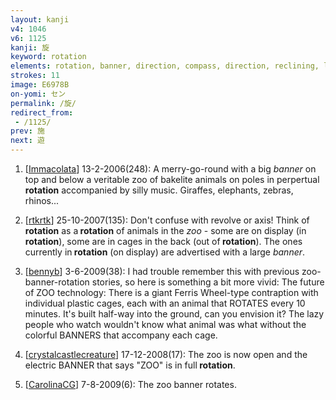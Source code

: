 ```yaml
---
layout: kanji
v4: 1046
v6: 1125
kanji: 旋
keyword: rotation
elements: rotation, banner, direction, compass, direction, reclining, lying down, zoo, critters
strokes: 11
image: E6978B
on-yomi: セン
permalink: /旋/
redirect_from:
 - /1125/
prev: 施
next: 遊
---
```


1) [<a href="http://kanji.koohii.com/profile/Immacolata">Immacolata</a>] 13-2-2006(248): A merry-go-round with a big <em>banner</em> on top and below a veritable zoo of bakelite animals on poles in perpertual<strong> rotation</strong> accompanied by silly music. Giraffes, elephants, zebras, rhinos...

2) [<a href="http://kanji.koohii.com/profile/rtkrtk">rtkrtk</a>] 25-10-2007(135): Don&#039;t confuse with revolve or axis! Think of<strong> rotation</strong> as a<strong> rotation</strong> of animals in the <em>zoo</em> - some are on display (in<strong> rotation</strong>), some are in cages in the back (out of<strong> rotation</strong>). The ones currently in<strong> rotation</strong> (on display) are advertised with a large <em>banner</em>.

3) [<a href="http://kanji.koohii.com/profile/bennyb">bennyb</a>] 3-6-2009(38): I had trouble remember this with previous zoo-banner-rotation stories, so here is something a bit more vivid: The future of ZOO technology: There is a giant Ferris Wheel-type contraption with individual plastic cages, each with an animal that ROTATES every 10 minutes. It&#039;s built half-way into the ground, can you envision it? The lazy people who watch wouldn&#039;t know what animal was what without the colorful BANNERS that accompany each cage.

4) [<a href="http://kanji.koohii.com/profile/crystalcastlecreature">crystalcastlecreature</a>] 17-12-2008(17): The zoo is now open and the electric BANNER that says &quot;ZOO&quot; is in full<strong> rotation</strong>.

5) [<a href="http://kanji.koohii.com/profile/CarolinaCG">CarolinaCG</a>] 7-8-2009(6): The zoo banner rotates.

